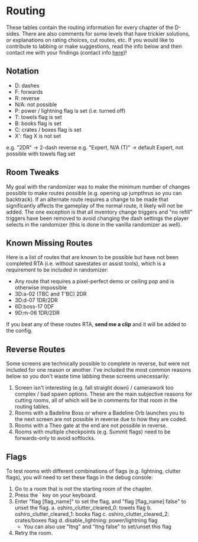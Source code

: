 Routing
=======
These tables contain the routing information for every chapter of the D-sides. There are also comments for some levels that have trickier solutions, or explanations on rating choices, cut routes, etc. If you would like to contribute to labbing or make suggestions, read the info below and then contact me with your findings (contact info [here](../../README.md#contact))!


Notation
--------
* D: dashes
* F: forwards
* R: reverse
* N/A: not possible
* P: power / lightning flag is set (i.e. turned off)
* T: towels flag is set
* B: books flag is set
* C: crates / boxes flag is set
* X': flag X is not set

e.g. "2DR" -> 2-dash reverse
e.g. "Expert, N/A (T)" -> default Expert, not possible with towels flag set


Room Tweaks
-----------
My goal with the randomizer was to make the minimum number of changes possible to make routes possible (e.g. opening up jumpthrus so you can backtrack). If an alternate route requires a change to be made that significantly affects the gameplay of the normal route, it likely will not be added. The one exception is that all inventory change triggers and "no refill" triggers have been removed to avoid changing the dash settings the player selects in the randomizer (this is done in the vanilla randomizer as well).


Known Missing Routes
--------------------
Here is a list of routes that are known to be possible but have not been completed RTA (i.e. without savestates or assist tools), which is a requirement to be included in randomizer:

* Any route that requires a pixel-perfect demo or ceiling pop and is otherwise impossible
* 3D:a-02 (TBC and T'BC) 2DR
* 3D:d-07 1DR/2DR
* 6D:boss-17 0DF
* 9D:m-06 1DR/2DR

If you beat any of these routes RTA, **send me a clip** and it will be added to the config.


Reverse Routes
--------------
Some screens are technically possible to complete in reverse, but were not included for one reason or another. I've included the most common reasons below so you don't waste time labbing these screens unecessarily:

1. Screen isn't interesting (e.g. fall straight down) / camerawork too complex / bad spawn options. These are the main subjective reasons for cutting rooms, all of which will be in comments for that room in the routing tables.
2. Rooms with a Badeline Boss or where a Badeline Orb launches you to the next screen are not possible in reverse due to how they are coded.
3. Rooms with a Theo gate at the end are not possible in reverse.
4. Rooms with multiple checkpoints (e.g. Summit flags) need to be forwards-only to avoid softlocks.


Flags
-----
To test rooms with different combinations of flags (e.g. lightning, clutter flags), you will need to set these flags in the debug console:

1. Go to a room that is not the starting room of the chapter.
2. Press the ` key on your keyboard.
3. Enter "flag [flag_name]" to set the flag, and "flag [flag_name] false" to unset the flag.
  a. oshiro_clutter_cleared_0: towels flag
  b. oshiro_clutter_cleared_1: books flag
  c. oshiro_clutter_cleared_2: crates/boxes flag
  d. disable_lightning: power/lightning flag
    * You can also use "ltng" and "ltng false" to set/unset this flag
4. Retry the room.


